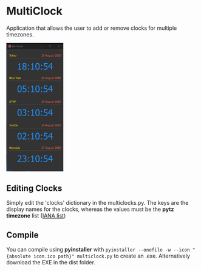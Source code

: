 # MultiClock

Application that allows the user to add or remove clocks for multiple timezones. 

<img src="screenshot.png" width="150px">

## Editing Clocks

Simply edit the 'clocks' dictionary in the multiclocks.py. The keys are the display names for the clocks, whereas the values must be the **pytz timezone** list (<a href="https://en.wikipedia.org/wiki/List_of_tz_database_time_zones" target="_blank">IANA list</a>)

## Compile

You can compile using **pyinstaller** with ```pyinstaller --onefile -w --icon "{absolute icon.ico path}" multiclock.py``` to create an .exe. Alternatively download the EXE in the dist folder.

